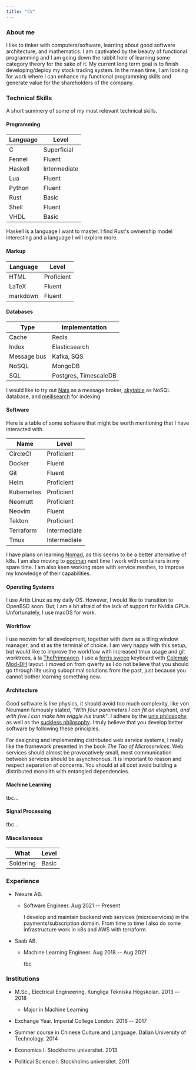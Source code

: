 ```yaml
---
title: "CV"
---
```


### About me

I like to tinker with computers/software, learning about good software architecture, and
mathematics. I am captivated by the beauty of functional programming and I am going
down the rabbit hole of learning some category theory for the sake of it.
My current long term goal is to finish developing/deploy my stock trading system.
In the mean time, I am looking for work where I can enhance my functional
programming skills and generate value for the shareholders of the company.

### Technical Skills

A short summery of some of my most relevant technical skills.

#### Programming

| Language | Level        |
| -------- | ------------ |
| C        | Superficial  |
| Fennel   | Fluent       |
| Haskell  | Intermediate |
| Lua      | Fluent       |
| Python   | Fluent       |
| Rust     | Basic        |
| Shell    | Fluent       |
| VHDL     | Basic        |

Haskell is a language I want to master. I find Rust's ownership model
interesting and a language I will explore more.

#### Markup

| Language | Level        |
| -------- | ------------ |
| HTML     | Proficient   |
| LaTeX    | Fluent       |
| markdown | Fluent       |

#### Databases

| Type         | Implementation        |
| ------------ | --------------------- |
| Cache        | Redis                 |
| Index        | Elasticsearch         |
| Message bus  | Kafka, SQS            |
| NoSQL        | MongoDB               |
| SQL          | Postgres, TimescaleDB |

I would like to try out [Nats](https://nats.io/) as a message broker,
[skytable](https://github.com/skytable/skytable) as NoSQL database,
and [meilisearch](https://www.meilisearch.com/) for indexing.

#### Software

Here is a table of some software that might be worth mentioning that I have
interacted with.

| Name       | Level        |
| ---------- | ------------ |
| CircleCI   | Proficient   |
| Docker     | Fluent       |
| Git        | Fluent       |
| Helm       | Proficient   |
| Kubernetes | Proficient   |
| Neomutt    | Proficient   |
| Neovim     | Fluent       |
| Tekton     | Proficient   |
| Terraform  | Intermediate |
| Tmux       | Intermediate |

I have plans on learning [Nomad](https://www.nomadproject.io), as this seems to
be a better alternative of k8s. I am also moving to [podman](https://podman.io/)
next time I work with containers in my spare time. I am also keen working more
with service meshes, to improve my knowledge of their capabilities.

#### Operating Systems

I use Artix Linux as my daily OS. However, I would like to transition to OpenBSD
soon. But, I am a bit afraid of the lack of support for Nvidia GPUs.
Unfortunately, I use macOS for work.

#### Workflow

I use neovim for all development, together with dwm as a tiling
window manager, and st as the terminal of choice. I am very happy with this
setup, but would like to improve the workflow with increased tmux usage and
git worktrees, à la [ThePrimeagen](https://www.youtube.com/watch?v=GXxvxSlzJdI).
I use a [ferris sweep](https://github.com/davidphilipbarr/Sweep) keyboard with
[Colemak Mod-DH](https://colemakmods.github.io/mod-dh/) layout. I moved on from
qwerty as I do not believe that you should go through life using suboptimal
solutions from the past, just because you cannot bother learning something new.

#### Architecture

Good software is like physics, it should avoid too much complexity, like von
Neumann famously stated, *"With four parameters I can fit an elephant, and with
five I can make him wiggle his trunk"*. I adhere by the [unix
philosophy](http://www.catb.org/esr/writings/taoup/html/ch01s06.html), as well
as the [suckless philosophy](https://suckless.org/philosophy/). I truly believe
that you develop better software by following these principles.

For designing and implementing distributed web service systems, I really like
the framework presented in the book *The Tao of Microservices*. Web services
should almost be provocatively small, most communication between services
should be asynchronous. It is important to reason and respect separation of concerns.
You should at all cost avoid building a distributed monolith with entangled dependencies.

#### Machine Learning

tbc...

#### Signal Processing

tbc...

#### Miscellaneous

| What      | Level |
| --------- | ----- |
| Soldering | Basic |

### Experience

- Nexure AB.
  - Software Engineer. Aug 2021 -- Present

    I develop and maintain backend web services (microservices) in the
    payments/subscription domain. From time to time I also do some
    infrastructure work in k8s and AWS with terraform.

- Saab AB.
  - Machine Learning Engineer. Aug 2018 -- Aug 2021

    tbc

### Institutions

- M.Sc., Electrical Engineering. Kungliga Tekniska Högskolan. 2013 -- 2018
    - Major in Machine Learning

- Exchange Year. Imperial College London. 2016 -- 2017

- Summer course in Chinese Culture and Language. Dalian University of Technology. 2014

- Economics I. Stockholms universitet. 2013

- Political Science I. Stockholms universitet. 2011
